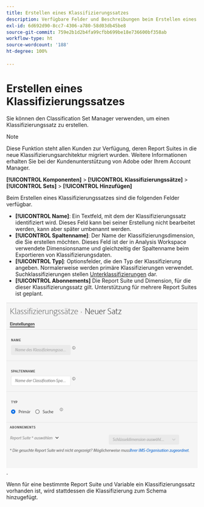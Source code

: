 ```yaml
---
title: Erstellen eines Klassifizierungssatzes
description: Verfügbare Felder und Beschreibungen beim Erstellen eines Klassifizierungssatzes.
exl-id: 6d692d90-8cc7-4306-a780-58d03db45be8
source-git-commit: 759e2b1d2b4fa99cfbb699be18e736600bf358ab
workflow-type: ht
source-wordcount: '188'
ht-degree: 100%

---
```


# Erstellen eines Klassifizierungssatzes

Sie können den Classification Set Manager verwenden, um einen Klassifizierungssatz zu erstellen.

>[!NOTE]
>
>Diese Funktion steht allen Kunden zur Verfügung, deren Report Suites in die neue Klassifizierungsarchitektur migriert wurden. Weitere Informationen erhalten Sie bei der Kundenunterstützung von Adobe oder Ihrem Account Manager.

**[!UICONTROL Komponenten]** > **[!UICONTROL Klassifizierungssätze]** > **[!UICONTROL Sets]** > **[!UICONTROL Hinzufügen]**

Beim Erstellen eines Klassifizierungssatzes sind die folgenden Felder verfügbar.

* **[!UICONTROL Name]**: Ein Textfeld, mit dem der Klassifizierungssatz identifiziert wird. Dieses Feld kann bei seiner Erstellung nicht bearbeitet werden, kann aber später umbenannt werden.
* **[!UICONTROL Spaltenname]**: Der Name der Klassifizierungsdimension, die Sie erstellen möchten. Dieses Feld ist der in Analysis Workspace verwendete Dimensionsname und gleichzeitig der Spaltenname beim Exportieren von Klassifizierungsdaten.
* **[!UICONTROL Typ]**: Optionsfelder, die den Typ der Klassifizierung angeben. Normalerweise werden primäre Klassifizierungen verwendet. Suchklassifizierungen stellen [Unterklassifizierungen](../c-sub-classifications.md) dar.
* **[!UICONTROL Abonnements]** Die Report Suite und Dimension, für die dieser Klassifizierungssatz gilt. Unterstützung für mehrere Report Suites ist geplant.

![Erstellen eines Klassifizierungssatzes](../assets/classification-set-create.png).

Wenn für eine bestimmte Report Suite und Variable ein Klassifizierungssatz vorhanden ist, wird stattdessen die Klassifizierung zum Schema hinzugefügt.

